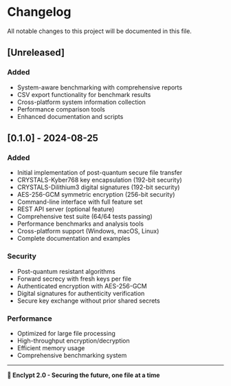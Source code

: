 # Changelog

All notable changes to this project will be documented in this file.

## [Unreleased]

### Added
- System-aware benchmarking with comprehensive reports
- CSV export functionality for benchmark results
- Cross-platform system information collection
- Performance comparison tools
- Enhanced documentation and scripts

## [0.1.0] - 2024-08-25

### Added
- Initial implementation of post-quantum secure file transfer
- CRYSTALS-Kyber768 key encapsulation (192-bit security)
- CRYSTALS-Dilithium3 digital signatures (192-bit security)
- AES-256-GCM symmetric encryption (256-bit security)
- Command-line interface with full feature set
- REST API server (optional feature)
- Comprehensive test suite (64/64 tests passing)
- Performance benchmarks and analysis tools
- Cross-platform support (Windows, macOS, Linux)
- Complete documentation and examples

### Security
- Post-quantum resistant algorithms
- Forward secrecy with fresh keys per file
- Authenticated encryption with AES-256-GCM
- Digital signatures for authenticity verification
- Secure key exchange without prior shared secrets

### Performance
- Optimized for large file processing
- High-throughput encryption/decryption
- Efficient memory usage
- Comprehensive benchmarking system

---

**🔐 Enclypt 2.0 - Securing the future, one file at a time**
